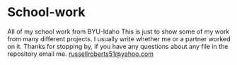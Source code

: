 # School-work
All of my school work from BYU-Idaho 
This is just to show some of my work from many different projects. 
I usually write whether me or a partner worked on it.
Thanks for stopping by, if you have any questions about any file in the repository email me.
russellroberts51@yahoo.com
